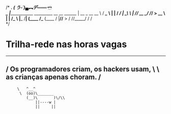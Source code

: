 /*
___. ( う-´)▄︻デ═══一҉                                            
\_ |______________     _________       __ __  ______
| __ \_  __ \__  \   / ___\__  \     |  |  \/  ___/
| \_\ \  | \// __ \_/ /_/  > __ \    |  |  /\___ \ 
|___  /__|  (____  /\___  (____  /   |____//____  >
     \/           \//_____/     \/               \/  
*/

# Trilha-rede nas horas vagas
  ________________________________________
/ Os programadores criam, os hackers usam, \\
\\ as crianças apenas choram.              /
  ----------------------------------------
         \   ^__^ 
          \  (oo)\_______
             (__)\       )\/\\
                 ||----w |
                 ||     ||
